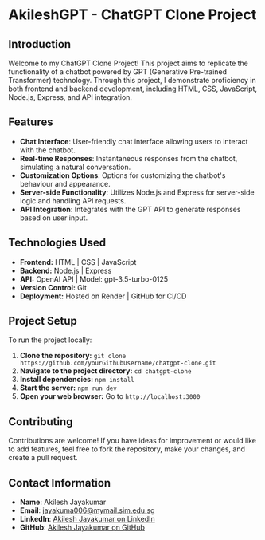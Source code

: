 # AkileshGPT - ChatGPT Clone Project

## Introduction

Welcome to my ChatGPT Clone Project! This project aims to replicate the functionality of a chatbot powered by GPT (Generative Pre-trained Transformer) technology. Through this project, I demonstrate proficiency in both frontend and backend development, including HTML, CSS, JavaScript, Node.js, Express, and API integration.

## Features

- **Chat Interface**: User-friendly chat interface allowing users to interact with the chatbot.
- **Real-time Responses**: Instantaneous responses from the chatbot, simulating a natural conversation.
- **Customization Options**: Options for customizing the chatbot's behaviour and appearance.
- **Server-side Functionality**: Utilizes Node.js and Express for server-side logic and handling API requests.
- **API Integration**: Integrates with the GPT API to generate responses based on user input.

## Technologies Used

- **Frontend:** HTML | CSS | JavaScript
- **Backend:** Node.js | Express
- **API:** OpenAI API | Model: gpt-3.5-turbo-0125
- **Version Control:** Git
- **Deployment:** Hosted on Render | GitHub for CI/CD

## Project Setup

To run the project locally:

1. **Clone the repository:** `git clone https://github.com/yourGithubUsername/chatgpt-clone.git`
2. **Navigate to the project directory:** `cd chatgpt-clone`
3. **Install dependencies:** `npm install`
4. **Start the server:** `npm run dev`
5. **Open your web browser:** Go to `http://localhost:3000`

## Contributing

Contributions are welcome! If you have ideas for improvement or would like to add features, feel free to fork the repository, make your changes, and create a pull request.

## Contact Information

- **Name**: Akilesh Jayakumar
- **Email**: jayakuma006@mymail.sim.edu.sg
- **LinkedIn**: [Akilesh Jayakumar on LinkedIn](https://www.linkedin.com/in/akileshjayakumar/)
- **GitHub**: [Akilesh Jayakumar on GitHub](https://github.com/akileshjayakumar)
  
